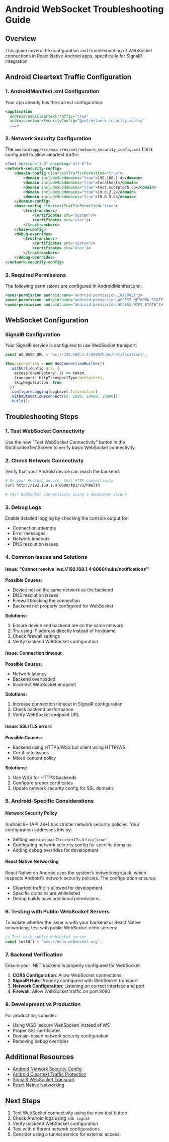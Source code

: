 # Android WebSocket Troubleshooting Guide

## Overview

This guide covers the configuration and troubleshooting of WebSocket connections in React Native Android apps, specifically for SignalR integration.

## Android Cleartext Traffic Configuration

### 1. AndroidManifest.xml Configuration

Your app already has the correct configuration:

```xml
<application 
  android:usesCleartextTraffic="true"
  android:networkSecurityConfig="@xml/network_security_config"
  ...>
```

### 2. Network Security Configuration

The `android/app/src/main/res/xml/network_security_config.xml` file is configured to allow cleartext traffic:

```xml
<?xml version="1.0" encoding="utf-8"?>
<network-security-config>
    <domain-config cleartextTrafficPermitted="true">
        <domain includeSubdomains="true">192.168.1.4</domain>
        <domain includeSubdomains="true">localhost</domain>
        <domain includeSubdomains="true">test.scorptech.co</domain>
        <domain includeSubdomains="true">10.0.2.2</domain>
        <domain includeSubdomains="true">10.0.3.2</domain>
    </domain-config>
    <base-config cleartextTrafficPermitted="true">
        <trust-anchors>
            <certificates src="system"/>
            <certificates src="user"/>
        </trust-anchors>
    </base-config>
    <debug-overrides>
        <trust-anchors>
            <certificates src="system"/>
            <certificates src="user"/>
        </trust-anchors>
    </debug-overrides>
</network-security-config>
```

### 3. Required Permissions

The following permissions are configured in AndroidManifest.xml:

```xml
<uses-permission android:name="android.permission.INTERNET"/>
<uses-permission android:name="android.permission.ACCESS_NETWORK_STATE"/>
<uses-permission android:name="android.permission.ACCESS_WIFI_STATE"/>
```

## WebSocket Configuration

### SignalR Configuration

Your SignalR service is configured to use WebSocket transport:

```typescript
const WS_BASE_URL = 'ws://192.168.1.4:8080/hubs/notifications';

this.connection = new HubConnectionBuilder()
  .withUrl(config.url, {
    accessTokenFactory: () => token,
    transport: HttpTransportType.WebSockets,
    skipNegotiation: true
  })
  .configureLogging(LogLevel.Information)
  .withAutomaticReconnect([0, 2000, 10000, 30000])
  .build();
```

## Troubleshooting Steps

### 1. Test WebSocket Connectivity

Use the new "Test WebSocket Connectivity" button in the NotificationTestScreen to verify basic WebSocket connectivity.

### 2. Check Network Connectivity

Verify that your Android device can reach the backend:

```bash
# On your Android device, test HTTP connectivity
curl http://192.168.1.4:8080/api/v1/health

# Test WebSocket connectivity using a WebSocket client
```

### 3. Debug Logs

Enable detailed logging by checking the console output for:

- Connection attempts
- Error messages
- Network timeouts
- DNS resolution issues

### 4. Common Issues and Solutions

#### Issue: "Cannot resolve 'ws://192.168.1.4:8080/hubs/notifications'"

**Possible Causes:**
- Device not on the same network as the backend
- DNS resolution issues
- Firewall blocking the connection
- Backend not properly configured for WebSocket

**Solutions:**
1. Ensure device and backend are on the same network
2. Try using IP address directly instead of hostname
3. Check firewall settings
4. Verify backend WebSocket configuration

#### Issue: Connection timeout

**Possible Causes:**
- Network latency
- Backend overloaded
- Incorrect WebSocket endpoint

**Solutions:**
1. Increase connection timeout in SignalR configuration
2. Check backend performance
3. Verify WebSocket endpoint URL

#### Issue: SSL/TLS errors

**Possible Causes:**
- Backend using HTTPS/WSS but client using HTTP/WS
- Certificate issues
- Mixed content policy

**Solutions:**
1. Use WSS for HTTPS backends
2. Configure proper certificates
3. Update network security config for SSL domains

### 5. Android-Specific Considerations

#### Network Security Policy

Android 9+ (API 28+) has stricter network security policies. Your configuration addresses this by:

- Setting `android:usesCleartextTraffic="true"`
- Configuring network security config for specific domains
- Adding debug overrides for development

#### React Native Networking

React Native on Android uses the system's networking stack, which respects Android's network security policies. The configuration ensures:

- Cleartext traffic is allowed for development
- Specific domains are whitelisted
- Debug builds have additional permissions

### 6. Testing with Public WebSocket Servers

To isolate whether the issue is with your backend or React Native networking, test with public WebSocket echo servers:

```typescript
// Test with public WebSocket server
const testUrl = 'wss://echo.websocket.org';
```

### 7. Backend Verification

Ensure your .NET backend is properly configured for WebSocket:

1. **CORS Configuration**: Allow WebSocket connections
2. **SignalR Hub**: Properly configured with WebSocket transport
3. **Network Configuration**: Listening on correct interface and port
4. **Firewall**: Allow WebSocket traffic on port 8080

### 8. Development vs Production

For production, consider:

- Using WSS (secure WebSocket) instead of WS
- Proper SSL certificates
- Domain-based network security configuration
- Removing debug overrides

## Additional Resources

- [Android Network Security Config](https://developer.android.com/training/articles/security-config)
- [Android Cleartext Traffic Protection](https://android-developers.googleblog.com/2016/04/protecting-against-unintentional.html)
- [SignalR WebSocket Transport](https://docs.microsoft.com/en-us/aspnet/core/signalr/websockets)
- [React Native Networking](https://reactnative.dev/docs/network)

## Next Steps

1. Test WebSocket connectivity using the new test button
2. Check Android logs using `adb logcat`
3. Verify backend WebSocket configuration
4. Test with different network configurations
5. Consider using a tunnel service for external access 